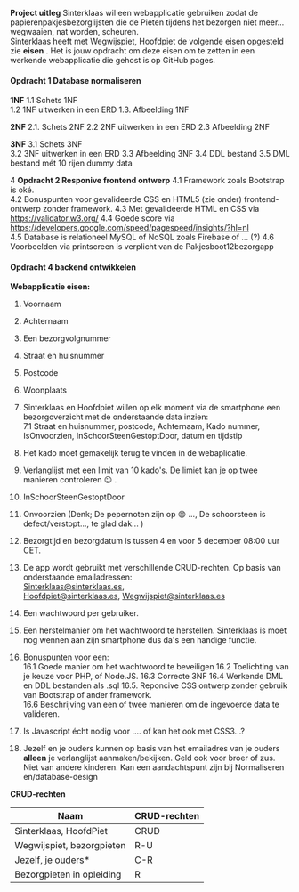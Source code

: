 **Project uitleg**
Sinterklaas wil een webapplicatie  gebruiken zodat de papierenpakjesbezorglijsten die de Pieten tijdens het bezorgen niet meer...   wegwaaien, nat worden, scheuren.  
Sinterklaas heeft met Wegwijspiet, Hoofdpiet de volgende eisen opgesteld zie **eisen** . 
Het is jouw opdracht om deze eisen om te zetten in een werkende webapplicatie die gehost is op GitHub pages.  

#### Opdracht 1  Database normaliseren
  
**1NF** 
	1.1 Schets 1NF  
	1.2 1NF uitwerken in een ERD
	1.3. Afbeelding 1NF
	
**2NF** 
		2.1. Schets 2NF 
		2.2 2NF uitwerken in een ERD
		2.3 Afbeelding 2NF
		
**3NF**
		3.1  Schets 3NF  
		3.2 3NF uitwerken in een ERD
	3.3 Afbeelding 3NF
	3.4 DDL bestand
	3.5 DML bestand mét 10 rijen dummy data 
	  
4 **Opdracht 2 Responive frontend ontwerp**
4.1 Framework zoals Bootstrap is oké. 	
4.2 Bonuspunten voor gevalideerde CSS en HTML5 (zie onder) frontend-ontwerp zonder framework. 
	4.3 Met gevalideerde HTML en CSS via https://validator.w3.org/ 
	4.4 Goede score via https://developers.google.com/speed/pagespeed/insights/?hl=nl   
4.5 Database is relationeel MySQL of NoSQL zoals Firebase of ... (?) 
4.6 Voorbeelden via printscreen is verplicht van de Pakjesboot12bezorgapp 

#### Opdracht 4 backend ontwikkelen 


**Webapplicatie eisen:**

 1. Voornaam 
 2. Achternaam  
 3. Een bezorgvolgnummer
 4. Straat en huisnummer 
 5. Postcode 
 6. Woonplaats 
 7. Sinterklaas en Hoofdpiet willen op elk moment via de smartphone een bezorgoverzicht met de onderstaande data inzien:  
 7.1 Straat en huisnummer, postcode,  Achternaam, Kado nummer, IsOnvoorzien, InSchoorSteenGestoptDoor, datum en tijdstip
 8. Het kado moet gemakelijk terug te vinden in de webaplicatie. 
  
 9. Verlanglijst met een limit van 10 kado's. De limiet kan je op twee manieren controleren :wink: . 
 10. InSchoorSteenGestoptDoor
 11. Onvoorzien (Denk; De pepernoten zijn op :smile: ...,  De schoorsteen is defect/verstopt...,  te glad dak...  )
 12. Bezorgtijd en bezorgdatum is tussen 4 en voor 5 december 08:00 uur CET.  
 13. De app wordt gebruikt met verschillende CRUD-rechten. Op basis van onderstaande emailadressen:  
Sinterklaas@sinterklaas.es,  
Hoofdpiet@sinterklaas.es, 
Wegwijspiet@sinterklaas.es 
 14. Een wachtwoord per gebruiker.
 15. Een herstelmanier om het wachtwoord te herstellen. Sinterklaas is moet nog wennen aan zijn smartphone dus da's een handige functie.   
 16. Bonuspunten voor een:  
	 16.1 Goede manier om het wachtwoord te beveiligen 
	 16.2 Toelichting van je keuze voor PHP, of Node.JS. 
	 16.3 Correcte 3NF
	 16.4 Werkende DML en DDL bestanden als .sql
	 16.5. Reponcive CSS ontwerp zonder gebruik van Bootstrap of ander framework.  
	 16.6 Beschrijving van een of twee manieren om de ingevoerde data te valideren. 
 17. Is Javascript écht nodig voor .... of kan het ook met CSS3...?  
 18. Jezelf en je ouders kunnen op basis van het emailadres van je ouders **alleen** je verlanglijst aanmaken/bekijken. Geld ook voor broer of zus. Niet van andere kinderen. Kan een aandachtspunt zijn bij Normaliseren en/database-design  

**CRUD-rechten** 	

| Naam   |CRUD-rechten  |
|--|--|
| Sinterklaas, HoofdPiet | CRUD  |
| Wegwijspiet, bezorgpieten  | R-U |
| Jezelf, je ouders* |  C-R |
| Bezorgpieten in opleiding |  R |


 



